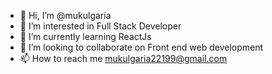 - 👋 Hi, I’m @mukulgaria
- 👀 I’m interested in Full Stack Developer
- 🌱 I’m currently learning ReactJs
- 💞️ I’m looking to collaborate on Front end web development
- 📫 How to reach me mukulgaria22199@gmail.com

<!---
mukulgaria/mukulgaria is a ✨ special ✨ repository because its `README.md` (this file) appears on your GitHub profile.
You can click the Preview link to take a look at your changes.
--->
